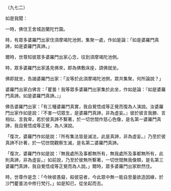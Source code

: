（九七二）

如是我聞：

一時，佛住王舍城迦蘭陀竹園。

時，有眾多婆羅門出家住須摩竭陀池側，集聚一處，作如是論：「如是婆羅門真諦，如是婆羅門真諦。」

爾時，世尊知彼眾多婆羅門出家心念，往到須摩竭陀池側。

時，眾多婆羅門出家遙見佛來，即為佛敷床座，請佛就坐。

佛即就坐，告諸婆羅門出家：「汝等於此須摩竭陀池側，眾共集聚，何所論說？」

婆羅門出家白佛言：「瞿曇！我等眾多婆羅門出家集於此坐，作如是論：『如是婆羅門真諦。如是婆羅門真諦。』」

佛告婆羅門出家：「有三種婆羅門真實，我自覺悟成等正覺而復為人演說。汝婆羅門出家作如是說：『不害一切眾生，是婆羅門真諦，非為虛妄。』彼於彼言我勝、言相似、言我卑，若於彼真諦不繫著，於一切世間作慈心色像，是名第一婆羅門真諦，我自覺悟成等正覺，為人演說。

「復次，婆羅門作如是說：『所有集法皆是滅法，此是真諦，非為虛妄。』乃至於彼真諦不計著，於一切世間觀察生滅，是名第二婆羅門真諦。

「復次，婆羅門作如是說：『無我處所及事都無所有，無我處所及事都無所有，此則真諦，非為虛妄。』如前說，乃至於彼無所繫著，一切世間無我像類，是名第三婆羅門真諦，我自覺悟成等正覺而為人說。」爾時，眾多婆羅門出家默然住。

時，世尊作是念：「今映彼愚癡，殺彼惡者，今此眾中無一能自思量欲造因緣，於沙門瞿曇法中修行梵行。」如是知已，從坐起而去。




